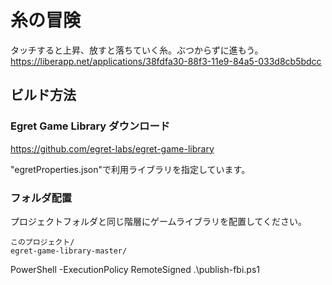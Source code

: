 # 糸の冒険

タッチすると上昇、放すと落ちていく糸。ぶつからずに進もう。
<https://liberapp.net/applications/38fdfa30-88f3-11e9-84a5-033d8cb5bdcc>

## ビルド方法

### Egret Game Library ダウンロード
<https://github.com/egret-labs/egret-game-library>

"egretProperties.json"で利用ライブラリを指定しています。

### フォルダ配置
プロジェクトフォルダと同じ階層にゲームライブラリを配置してください。

```
このプロジェクト/
egret-game-library-master/
```


PowerShell -ExecutionPolicy RemoteSigned .\publish-fbi.ps1